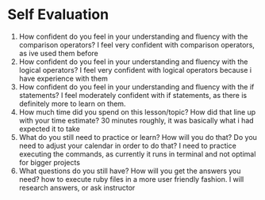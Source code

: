 # Self Evaluation

1. How confident do you feel in your understanding and fluency with the comparison operators?
  I feel very confident with comparison operators, as ive used them before
1. How confident do you feel in your understanding and fluency with the logical operators?
  I feel very confident with logical operators because i have experience with them
1. How confident do you feel in your understanding and fluency with the if statements?
  I feel moderately confident with if statements, as there is definitely more to learn on them.
1. How much time did you spend on this lesson/topic? How did that line up with your time estimate?
  30 minutes roughly, it was basically what i had expected it to take
1. What do you still need to practice or learn? How will you do that? Do you need to adjust your calendar in order to do that?
  I need to practice executing the commands, as currently it runs in terminal and not optimal for bigger projects
1. What questions do you still have? How will you get the answers you need?
  how to execute ruby files in a more user friendly fashion. I will research answers, or ask instructor
